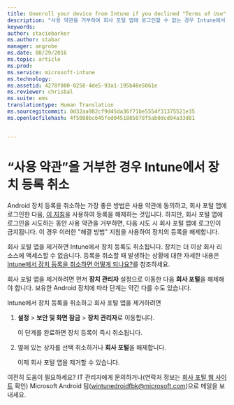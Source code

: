 ```yaml
---
title: Unenroll your device from Intune if you declined "Terms of Use" | Microsoft Intune
description: "사용 약관을 거부하여 회사 포털 앱에 로그인할 수 없는 경우 Intune에서 Android 장치를 등록 취소하는 방법을 설명합니다."
keywords: 
author: staciebarker
ms.author: stabar
manager: angrobe
ms.date: 08/29/2016
ms.topic: article
ms.prod: 
ms.service: microsoft-intune
ms.technology: 
ms.assetid: 4278f000-0258-4de5-93a1-195b48e5061e
ms.reviewer: chrisbal
ms.suite: ems
translationtype: Human Translation
ms.sourcegitcommit: 0d32aa982cf9d45da36f71be5554f31375521e35
ms.openlocfilehash: 4f5088bc645fed0451885078f5ab0dcd04a33d81


---
```



# “사용 약관”을 거부한 경우 Intune에서 장치 등록 취소

Android 장치 등록을 취소하는 가장 좋은 방법은 사용 약관에 동의하고, 회사 포털 앱에 로그인한 다음, [이 지침](unenroll-your-device-from-intune-android.md)을 사용하여 등록을 해제하는 것입니다. 하지만, 회사 포털 앱에 로그인을 시도하는 동안 사용 약관을 거부하면, 다음 시도 시 회사 포털 앱에 로그인이 금지됩니다. 이 경우 이러한 "해결 방법" 지침을 사용하여 장치의 등록을 해제합니다.

회사 포털 앱을 제거하면 Intune에서 장치 등록도 취소됩니다. 장치는 더 이상 회사 리소스에 액세스할 수 없습니다. 등록을 취소할 때 발생하는 상황에 대한 자세한 내용은 [Intune에서 장치 등록을 취소하면 어떻게 되나요?](what-happens-if-you-unenroll-your-device-from-intune-android.md)를 참조하세요.

회사 포털 앱을 제거하려면 먼저 **장치 관리자** 설정으로 이동한 다음 **회사 포털**을 해제해야 합니다. 보유한 Android 장치에 따라 단계는 약간 다를 수도 있습니다.

Intune에서 장치 등록을 취소하고 회사 포털 앱을 제거하려면

1.  **설정** &gt; **보안 및 화면 잠금** &gt; **장치 관리자**로 이동합니다.

    이 단계를 완료하면 장치 등록이 즉시 취소됩니다.

2.  옆에 있는 상자를 선택 취소하거나 **회사 포털**을 해제합니다.

    이제 회사 포털 앱을 제거할 수 있습니다.

여전히 도움이 필요하세요? IT 관리자에게 문의하거나(연락처 정보는 [회사 포털 웹 사이트](http://portal.manage.microsoft.com) 확인) Microsoft Android 팀(wintunedroidfbk@microsoft.com)으로 메일을 보내세요.



<!--HONumber=Oct16_HO2-->



